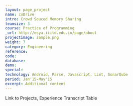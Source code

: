```yaml
---
layout: page_project
name: coDrive
intro: Crowd Souced Memory Sharing
teamsize: 3
course: Practice of Programming
_url: http://esya.iiitd.edu.in/page/about
projectimage: sample.png
weight: 7
category: Engineering
reference: 
code: 
database: 
demo: 
special: 
technology: Android, Parse, Javascript, Lint, SonarQube
period: Jan'15-May'15
excerpt: Additional content
---
```

Link to Projects, Experience
Transcript Table